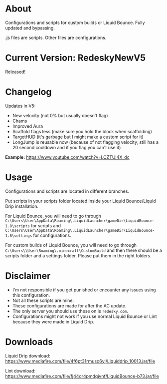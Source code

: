 # About
Configurations and scripts for custom builds or Liquid Bounce. Fully updated and bypassing. 

.js files are scripts. Other files are configurations. 
# Current Version: RedeskyNewV5
Released!
# Changelog
Updates in V5: 
- New velocity (not 0% but usually doesn't flag)
- Chams
- Improved Aura
- Scaffold flags less (make sure you hold the block when scaffolding) 
- TargetHUD (it's garbage but I might make a custom script for it)
- LongJump is reusable now (because of not flagging velocity, still has a 20 second cooldown and if you flag you can't use it)

**Example:** https://www.youtube.com/watch?v=LCZTUI4X_dc
# Usage
Configurations and scripts are located in different branches. 

Put scripts in your scripts folder located inside your Liquid Bounce/Liquid Drip installation.  

For Liquid Bounce, you will need to go through ``C:\Users\User\AppData\Roaming\.LiquidLauncher\gameDir\LiquidBounce-1.8\scripts`` for scripts and ``C:\Users\User\AppData\Roaming\.LiquidLauncher\gameDir\LiquidBounce-1.8\settings`` for configurations. 

For custom builds of Liquid Bounce, you will need to go through ``C:\Users\\User\Roaming\.minecraft\CustomBuild`` and then there should be a scripts folder and a settings folder. Please put them in the right folders.  
# Disclaimer
- I'm not responsible if you get punished or encounter any issues using this configuration.  
- Not all these scripts are mine. 
- These configurations are made for after the AC update. 
- The only server you should use these on is ``redesky.com``.
- Configurations might not work if you use normal Liquid Bounce or Lint because they were made in Liquid Drip. 
# Downloads
Liquid Drip download: https://www.mediafire.com/file/4f6pt31rmuso6yj/Liquiddrip_10013.jar/file

Lint download: https://www.mediafire.com/file/fj44or4pmdqjvnf/LiquidBounce-b73.jar/file


